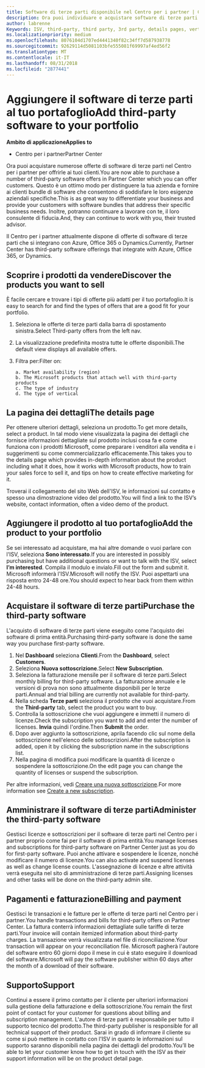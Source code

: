 ```yaml
---
title: Software di terze parti disponibile nel Centro per i partner | Centro per i partner
description: Ora puoi individuare e acquistare software di terze parti da aggiungere al tuo portafoglio di offerte per i clienti.
author: labrenne
Keywords: ISV, third-party, third party, 3rd party, details pages, vertical software, software publisher
ms.localizationpriority: medium
ms.openlocfilehash: 8076104d1707ed4441340f82c34ff7d587938778
ms.sourcegitcommit: 92629114d5081103bfe555081f69997af4ed56f2
ms.translationtype: MT
ms.contentlocale: it-IT
ms.lasthandoff: 08/31/2018
ms.locfileid: "2877441"
---
```

# <a name="add-third-party-software-to-your-portfolio"></a><span data-ttu-id="25fd3-103">Aggiungere il software di terze parti al tuo portafoglio</span><span class="sxs-lookup"><span data-stu-id="25fd3-103">Add third-party software to your portfolio</span></span>

**<span data-ttu-id="25fd3-104">Ambito di applicazione</span><span class="sxs-lookup"><span data-stu-id="25fd3-104">Applies to</span></span>** 

- <span data-ttu-id="25fd3-105">Centro per i partner</span><span class="sxs-lookup"><span data-stu-id="25fd3-105">Partner Center</span></span>


<span data-ttu-id="25fd3-106">Ora puoi acquistare numerose offerte di software di terze parti nel Centro per i partner per offrirle ai tuoi clienti.</span><span class="sxs-lookup"><span data-stu-id="25fd3-106">You are now able to purchase a number of third-party software offers in Partner Center which you can offer customers.</span></span> <span data-ttu-id="25fd3-107">Questo è un ottimo modo per distinguere la tua azienda e fornire ai clienti bundle di software che consentono di soddisfare le loro esigenze aziendali specifiche.</span><span class="sxs-lookup"><span data-stu-id="25fd3-107">This is as great way to differentiate your business and provide your customers with software bundles that address their specific business needs.</span></span> <span data-ttu-id="25fd3-108">Inoltre, potranno continuare a lavorare con te, il loro consulente di fiducia.</span><span class="sxs-lookup"><span data-stu-id="25fd3-108">And, they can continue to work with you, their trusted advisor.</span></span>

<span data-ttu-id="25fd3-109">Il Centro per i partner attualmente dispone di offerte di software di terze parti che si integrano con Azure, Office 365 o Dynamics.</span><span class="sxs-lookup"><span data-stu-id="25fd3-109">Currently, Partner Center has third-party software offerings that integrate with Azure, Office 365, or Dynamics.</span></span>

## <a name="discover-the-products-you-want-to-sell"></a><span data-ttu-id="25fd3-110">Scoprire i prodotti da vendere</span><span class="sxs-lookup"><span data-stu-id="25fd3-110">Discover the products you want to sell</span></span>

<span data-ttu-id="25fd3-111">È facile cercare e trovare i tipi di offerte più adatti per il tuo portafoglio.</span><span class="sxs-lookup"><span data-stu-id="25fd3-111">It is easy to search for and find the types of offers that are a good fit for your portfolio.</span></span> 
1.  <span data-ttu-id="25fd3-112">Seleziona le offerte di terze parti dalla barra di spostamento sinistra.</span><span class="sxs-lookup"><span data-stu-id="25fd3-112">Select Third-party offers from the left nav.</span></span> 
2.  <span data-ttu-id="25fd3-113">La visualizzazione predefinita mostra tutte le offerte disponibili.</span><span class="sxs-lookup"><span data-stu-id="25fd3-113">The default view displays all available offers.</span></span> 
3.  <span data-ttu-id="25fd3-114">Filtra per:</span><span class="sxs-lookup"><span data-stu-id="25fd3-114">Filter on:</span></span>

        a. Market availability (region) 
        b. The Microsoft products that attach well with third-party products  
        c. The type of industry 
        d. The type of vertical 

## <a name="the-details-page"></a><span data-ttu-id="25fd3-115">La pagina dei dettagli</span><span class="sxs-lookup"><span data-stu-id="25fd3-115">The details page</span></span>

<span data-ttu-id="25fd3-116">Per ottenere ulteriori dettagli, seleziona un prodotto.</span><span class="sxs-lookup"><span data-stu-id="25fd3-116">To get more details, select a product.</span></span> <span data-ttu-id="25fd3-117">In tal modo viene visualizzata la pagina dei dettagli che fornisce informazioni dettagliate sul prodotto inclusi cosa fa e come funziona con i prodotti Microsoft, come preparare i venditori alla vendita e i suggerimenti su come commercializzarlo efficacemente.</span><span class="sxs-lookup"><span data-stu-id="25fd3-117">This takes you to the details page which provides in-depth information about the product including what it does, how it works with Microsoft products, how to train your sales force to sell it, and tips on how to create effective marketing for it.</span></span> 

<span data-ttu-id="25fd3-118">Troverai il collegamento del sito Web dell'ISV, le informazioni sul contatto e spesso una dimostrazione video del prodotto.</span><span class="sxs-lookup"><span data-stu-id="25fd3-118">You will find a link to the ISV’s website, contact information, often a video demo of the product.</span></span> 

## <a name="add-the-product-to-your-portfolio"></a><span data-ttu-id="25fd3-119">Aggiungere il prodotto al tuo portafoglio</span><span class="sxs-lookup"><span data-stu-id="25fd3-119">Add the product to your portfolio</span></span>

<span data-ttu-id="25fd3-120">Se sei interessato ad acquistare, ma hai altre domande o vuoi parlare con l'ISV, seleziona **Sono interessato**.</span><span class="sxs-lookup"><span data-stu-id="25fd3-120">If you are interested in possibly purchasing but have additional questions or want to talk with the ISV, select **I’m interested**.</span></span> <span data-ttu-id="25fd3-121">Compila il modulo e invialo.</span><span class="sxs-lookup"><span data-stu-id="25fd3-121">Fill out the form and submit it.</span></span> <span data-ttu-id="25fd3-122">Microsoft informerà l'ISV.</span><span class="sxs-lookup"><span data-stu-id="25fd3-122">Microsoft will notify the ISV.</span></span> <span data-ttu-id="25fd3-123">Puoi aspettarti una risposta entro 24-48 ore.</span><span class="sxs-lookup"><span data-stu-id="25fd3-123">You should expect to hear back from them within 24-48 hours.</span></span> 

## <a name="purchase-the-third-party-software"></a><span data-ttu-id="25fd3-124">Acquistare il software di terze parti</span><span class="sxs-lookup"><span data-stu-id="25fd3-124">Purchase the third-party software</span></span>

<span data-ttu-id="25fd3-125">L'acquisto di software di terze parti viene eseguito come l'acquisto dei software di prima entità.</span><span class="sxs-lookup"><span data-stu-id="25fd3-125">Purchasing third-party software is done the same way you purchase first-party software.</span></span> 

1.  <span data-ttu-id="25fd3-126">Nel **Dashboard** seleziona **Clienti**.</span><span class="sxs-lookup"><span data-stu-id="25fd3-126">From the **Dashboard**, select **Customers**.</span></span>
2.  <span data-ttu-id="25fd3-127">Seleziona **Nuova sottoscrizione**.</span><span class="sxs-lookup"><span data-stu-id="25fd3-127">Select **New Subscription**.</span></span>
3.  <span data-ttu-id="25fd3-128">Seleziona la fatturazione mensile per il software di terze parti.</span><span class="sxs-lookup"><span data-stu-id="25fd3-128">Select monthly billing for third-party software.</span></span> <span data-ttu-id="25fd3-129">La fatturazione annuale e le versioni di prova non sono attualmente disponibili per le terze parti.</span><span class="sxs-lookup"><span data-stu-id="25fd3-129">Annual and trial billing are currently not available for third-party.</span></span>
4.  <span data-ttu-id="25fd3-130">Nella scheda **Terze parti** seleziona il prodotto che vuoi acquistare.</span><span class="sxs-lookup"><span data-stu-id="25fd3-130">From the **Third-party** tab, select the product you want to buy.</span></span>
5.  <span data-ttu-id="25fd3-131">Controlla la sottoscrizione che vuoi aggiungere e immetti il numero di licenze.</span><span class="sxs-lookup"><span data-stu-id="25fd3-131">Check the subscription you want to add and enter the number of licenses.</span></span> <span data-ttu-id="25fd3-132">**Invia** quindi l'ordine.</span><span class="sxs-lookup"><span data-stu-id="25fd3-132">Then **Submit** the order.</span></span>
6.  <span data-ttu-id="25fd3-133">Dopo aver aggiunto la sottoscrizione, aprila facendo clic sul nome della sottoscrizione nell'elenco delle sottoscrizioni.</span><span class="sxs-lookup"><span data-stu-id="25fd3-133">After the subscription is added, open it by clicking the subscription name in the subscriptions list.</span></span> 
7.  <span data-ttu-id="25fd3-134">Nella pagina di modifica puoi modificare la quantità di licenze o sospendere la sottoscrizione.</span><span class="sxs-lookup"><span data-stu-id="25fd3-134">On the edit page you can change the quantity of licenses or suspend the subscription.</span></span>

<span data-ttu-id="25fd3-135">Per altre informazioni, vedi [Creare una nuova sottoscrizione](create-a-new-subscription.md).</span><span class="sxs-lookup"><span data-stu-id="25fd3-135">For more information see [Create a new subscription](create-a-new-subscription.md).</span></span>

## <a name="administer-the-third-party-software"></a><span data-ttu-id="25fd3-136">Amministrare il software di terze parti</span><span class="sxs-lookup"><span data-stu-id="25fd3-136">Administer the third-party software</span></span>

<span data-ttu-id="25fd3-137">Gestisci licenze e sottoscrizioni per il software di terze parti nel Centro per i partner proprio come fai per il software di prima entità.</span><span class="sxs-lookup"><span data-stu-id="25fd3-137">You manage licenses and subscriptions for third-party software on Partner Center just as you do for first-party software.</span></span> <span data-ttu-id="25fd3-138">Puoi anche attivare e sospendere le licenze, nonché modificare il numero di licenze.</span><span class="sxs-lookup"><span data-stu-id="25fd3-138">You can also activate and suspend licenses as well as change license counts.</span></span> <span data-ttu-id="25fd3-139">L'assegnazione di licenze e altre attività verrà eseguita nel sito di amministrazione di terze parti.</span><span class="sxs-lookup"><span data-stu-id="25fd3-139">Assigning licenses and other tasks will be done on the third-party admin site.</span></span>

## <a name="billing-and-payment"></a><span data-ttu-id="25fd3-140">Pagamenti e fatturazione</span><span class="sxs-lookup"><span data-stu-id="25fd3-140">Billing and payment</span></span>

<span data-ttu-id="25fd3-141">Gestisci le transazioni e le fatture per le offerte di terze parti nel Centro per i partner.</span><span class="sxs-lookup"><span data-stu-id="25fd3-141">You handle transactions and bills for third-party offers on Partner Center.</span></span> <span data-ttu-id="25fd3-142">La fattura conterrà informazioni dettagliate sulle tariffe di terze parti.</span><span class="sxs-lookup"><span data-stu-id="25fd3-142">Your invoice will contain itemized information about third-party charges.</span></span> <span data-ttu-id="25fd3-143">La transazione verrà visualizzata nel file di riconciliazione.</span><span class="sxs-lookup"><span data-stu-id="25fd3-143">Your transaction will appear on your reconciliation file.</span></span> <span data-ttu-id="25fd3-144">Microsoft pagherà l'autore del software entro 60 giorni dopo il mese in cui è stato eseguire il download del software.</span><span class="sxs-lookup"><span data-stu-id="25fd3-144">Microsoft will pay the software publisher within 60 days after the month of a download of their software.</span></span> 

## <a name="support"></a><span data-ttu-id="25fd3-145">Supporto</span><span class="sxs-lookup"><span data-stu-id="25fd3-145">Support</span></span>

<span data-ttu-id="25fd3-146">Continui a essere il primo contatto per il cliente per ulteriori informazioni sulla gestione della fatturazione e della sottoscrizione.</span><span class="sxs-lookup"><span data-stu-id="25fd3-146">You remain the first point of contact for your customer for questions about billing and subscription management.</span></span> <span data-ttu-id="25fd3-147">L'autore di terze parti è responsabile per tutto il supporto tecnico del prodotto.</span><span class="sxs-lookup"><span data-stu-id="25fd3-147">The third-party publisher is responsible for all technical support of their product.</span></span> <span data-ttu-id="25fd3-148">Sarai in grado di informare il cliente su come si può mettere in contatto con l'ISV in quanto le informazioni sul supporto saranno disponibili nella pagina dei dettagli del prodotto.</span><span class="sxs-lookup"><span data-stu-id="25fd3-148">You’ll be able to let your customer know how to get in touch with the ISV as their support information will be on the product detail page.</span></span>

